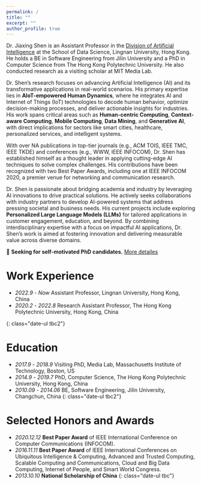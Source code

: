 ```yaml
---
permalink: /
title: ""
excerpt: ""
author_profile: true
---
```


Dr. Jiaxing Shen is an Assistant Professor in the [Division of Artificial Intelligence](https://www.ln.edu.hk/sds/dai) at the School of Data Science, Lingnan University, Hong Kong. 
He holds a BE in Software Engineering from Jilin University and a PhD in Computer Science from The Hong Kong Polytechnic University. 
He also conducted research as a visiting scholar at MIT Media Lab.

Dr. Shen’s research focuses on advancing Artificial Intelligence (AI) and its transformative applications in real-world scenarios. His primary expertise lies in **AIoT-empowered Human Dynamics**, where he integrates AI and Internet of Things (IoT) technologies to decode human behavior, optimize decision-making processes, and deliver actionable insights for industries. 
His work spans critical areas such as **Human-centric Computing**, **Context-aware Computing**, **Mobile Computing**, **Data Mining**, and **Generative AI**, with direct implications for sectors like smart cities, healthcare, personalized services, and intelligent systems.

With over <span id='num_total'>NA</span> publications in top-tier journals (e.g., ACM TOIS, IEEE TMC, IEEE TKDE) and conferences (e.g., WWW, IEEE INFOCOM), Dr. Shen has established himself as a thought leader in applying cutting-edge AI techniques to solve complex challenges. His contributions have been recognized with two Best Paper Awards, including one at IEEE INFOCOM 2020, a premier venue for networking and communication research.

Dr. Shen is passionate about bridging academia and industry by leveraging AI innovations to drive practical solutions. He actively seeks collaborations with industry partners to develop AI-powered systems that address pressing societal and business needs. His current projects include exploring **Personalized Large Language Models (LLMs)** for tailored applications in customer engagement, education, and beyond.
By combining interdisciplinary expertise with a focus on impactful AI applications, Dr. Shen’s work is aimed at fostering innovation and delivering measurable value across diverse domains.

📌 **Seeking for self-motivated PhD candidates.** <a href="/rpgadmission.html" target="_parent">More detailes</a>

<!-- I have contributed over <span id='num_total'>NA</span> publications to esteemed journals including ACM TOIS, ACM IMWUT, IEEE TMC, IEEE TKDE, IEEE TPDS, and JSAC as well as prestigious conferences such as WWW, IEEE INFOCOM, and IEEE ICDM.
I am honored to have received two best paper awards, one of which was presented at IEEE INFOCOM 2020, a leading conference in networking and communications.

**<span class="realistic-marker-highlight">One PhD Position Available (2025/26 Intake)</span>**
- Personalised LLM

Candidates are expected to 1) hold at least a Bachelor degree in Computer Science, Data Science, or a related field from a recognized institution, 2) work independently and collaboratively in a research team.
Interested applicants are encouraged to email their CV and a brief statement of research interests.  -->


# Work Experience
- *2022.9* - *Now* Assistant Professor, Lingnan University, Hong Kong, China
- *2020.2* - *2022.8* Research Assistant Professor, The Hong Kong Polytechnic University, Hong Kong, China
<!-- - *2019.8* - *2020.1* Joint Postdoctoral Fellow, MIT x PolyU -->
{: class="date-ul tbc2"}


# Education 
- *2017.9* - *2018.9* Visiting PhD, Media Lab, Massachusetts Institute of Technology, Boston, US
- *2014.9* - *2019.7* PhD, Computer Science, The Hong Kong Polytechnic University, Hong Kong, China
- *2010.09* - *2014.06* BE, Software Engineering, Jilin University, Changchun, China 
{: class="date-ul tbc2"}


# Selected Honors and Awards
- *2020.12.12* **Best Paper Award** of IEEE International Conference on Computer Communications (INFOCOM).
- *2016.11.11* **Best Paper Award** of IEEE International Conferences on Ubiquitous Intelligence & Computing, Advanced and Trusted Computing, Scalable Computing and Communications, Cloud and Big Data Computing, Internet of People, and Smart World Congress.
- *2013.10.10* **National Scholarship of China**
{: class="date-ul tbc"}


<span style="display: none;">
<script type="text/javascript" id="clustrmaps" src="//clustrmaps.com/map_v2.js?d=Lm2ocHX5LbyL6rdlFbrvkxSqjyv6SHWZChWgQZ7spQQ"></script>
</span>